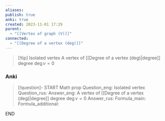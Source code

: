 ```yaml
---
aliases: 
publish: true
anki: true
created: 2023-11-01 17:29
parent:
  - "[[Vertex of graph (V)]]"
connected:
  - "[[Degree of a vertex (deg)]]"
---
```

> [!tip] Isolated vertex
> A vertex of [[Degree of a vertex (deg)|degree]] degree ${} \deg v = 0 {}$

### Anki
> [!question]-
START
Math prop
Question_eng: Isolated vertex
Question_rus: 
Answer_eng: A vertex of [[Degree of a vertex (deg)|degree]] degree ${} \deg v = 0 {}$
Answer_rus: 
Formula_main: 
Formula_additional:
<!--ID: 1699132208101-->
END












